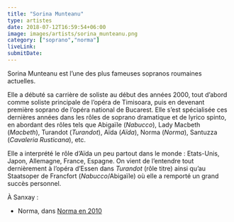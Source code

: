```yaml
---
title: "Sorina Munteanu"
type: artistes
date: 2018-07-12T16:59:54+06:00
image: images/artists/sorina_munteanu.png
category: ["soprano","norma"]
liveLink: 
submitDate: 
---
```


Sorina Munteanu est l’une des plus fameuses sopranos roumaines actuelles.

Elle a débuté sa carrière de soliste au début des années 2000, tout d’abord comme soliste principale de l’opéra de Timisoara, puis en devenant première soprano de l’opéra national de Bucarest. Elle s’est spécialisée ces dernières années dans les rôles de soprano dramatique et de lyrico spinto, en abordant des rôles tels que Abigaïle (*Nabucco*), Lady Macbeth (*Macbeth*), Turandot (*Turandot*), Aïda (*Aïda*), Norma (*Norma*), Santuzza (*Cavaleria Rusticana*), etc.

Elle a interprété le rôle d’Aïda un peu partout dans le monde : Etats-Unis, Japon, Allemagne, France, Espagne. On vient de l’entendre tout dernièrement à l’opéra d’Essen dans *Turandot* (rôle titre) ainsi qu’au Staatsoper de Francfort (*Nabucco*/Abigaïle) où elle a remporté un grand succès personnel.


À Sanxay :
- Norma, dans [Norma en 2010](/portfolio/2010_norma/)

